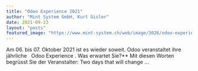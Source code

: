 ```yaml
---
title: "Odoo Experience 2021"
author: "Mint System GmbH, Kurt Gisler"
date: 2021-09-23
layout: "posts"
featured_image: "https://www.mint-system.ch/web/image/3026/odoo-experience-2021.jpg"
---
```


Am 06. bis 07. Oktober 2021 ist es wieder soweit. Odoo veranstaltet ihre jährliche   Odoo Experience .  Was erwartet Sie?** Mit diesen Worten begrüsst Sie der Veranstalter:  Two days that will change ...

